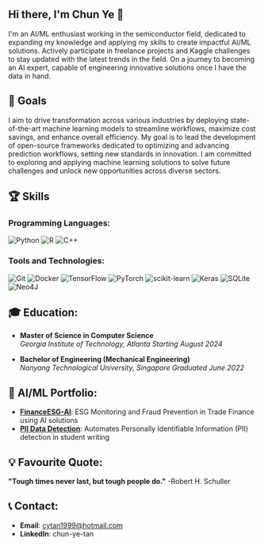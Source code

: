 ## Hi there, I'm Chun Ye 👋
I'm an AI/ML enthusiast working in the semiconductor field, dedicated to expanding my knowledge and applying my skills to create impactful AI/ML solutions. Actively participate in freelance projects and Kaggle challenges to stay updated with the latest trends in the field. On a journey to becoming an AI expert, capable of engineering innovative solutions once I have the data in hand.

## 🥇 Goals
I aim to drive transformation across various industries by deploying state-of-the-art machine learning models to streamline workflows, maximize cost savings, and enhance overall efficiency. My goal is to lead the development of open-source frameworks dedicated to optimizing and advancing prediction workflows, setting new standards in innovation. I am committed to exploring and applying machine learning solutions to solve future challenges and unlock new opportunities across diverse sectors.

## 🏆 Skills

### **Programming Languages**: 
![Python](https://img.shields.io/badge/python-3670A0?style=for-the-badge&logo=python&logoColor=ffdd54) ![R](https://img.shields.io/badge/r-%23276DC3.svg?style=for-the-badge&logo=r&logoColor=white) ![C++](https://img.shields.io/badge/c++-%2300599C.svg?style=for-the-badge&logo=c%2B%2B&logoColor=white)

### **Tools and Technologies**:
![Git](https://img.shields.io/badge/git-%23F05033.svg?style=for-the-badge&logo=git&logoColor=white) ![Docker](https://img.shields.io/badge/docker-%230db7ed.svg?style=for-the-badge&logo=docker&logoColor=white) ![TensorFlow](https://img.shields.io/badge/TensorFlow-%23FF6F00.svg?style=for-the-badge&logo=TensorFlow&logoColor=white) ![PyTorch](https://img.shields.io/badge/PyTorch-%23EE4C2C.svg?style=for-the-badge&logo=PyTorch&logoColor=white) ![scikit-learn](https://img.shields.io/badge/scikit--learn-%23F7931E.svg?style=for-the-badge&logo=scikit-learn&logoColor=white) ![Keras](https://img.shields.io/badge/Keras-%23D00000.svg?style=for-the-badge&logo=Keras&logoColor=white) ![SQLite](https://img.shields.io/badge/sqlite-%2307405e.svg?style=for-the-badge&logo=sqlite&logoColor=white) ![Neo4J](https://img.shields.io/badge/Neo4j-008CC1?style=for-the-badge&logo=neo4j&logoColor=white) 

## 🎓 Education: 
- **Master of Science in Computer Science**  
  *Georgia Institute of Technology, Atlanta* 
  *Starting August 2024*

- **Bachelor of Engineering (Mechanical Engineering)**  
  *Nanyang Technological University, Singapore* 
  *Graduated June 2022*

## 💼 AI/ML Portfolio:
-  **[FinanceESG-AI](https://github.com/ChunYe173/FinanceESG-AI)**: ESG Monitoring and Fraud Prevention in Trade Finance using AI solutions
-  **[PII Data Detection](https://github.com/ChunYe173/pii_data_detection)**: Automates Personally Identifiable Information (PII) detection in student writing

## 💡 Favourite Quote:
**"Tough times never last, but tough people do."** -Robert H. Schuller

## 📞 Contact:
- **Email**: cytan1999@hotmail.com
- **LinkedIn**: chun-ye-tan

  


